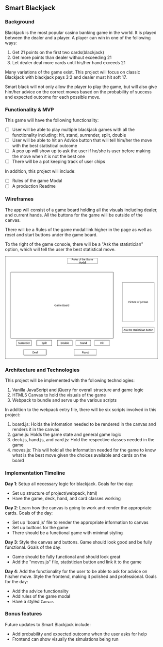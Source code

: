## Smart Blackjack

### Background

Blackjack is the most popular casino banking game in the world. It is
played between the dealer and a player. A player can
win in one of the following ways:

1) Get 21 points on the first two cards(blackjack)
2) Get more points than dealer without exceeding 21
3) Let dealer deal more cards until his/her hand exceeds 21

Many variations of the game exist. This project will focus on classic Blackjack
with blackjack pays 3:2 and dealer must hit soft 17.

Smart black will not only allow the player to play the game, but will also
give him/her advice on the correct moves based on the probability of success
and expected outcome for each possible move.

### Functionality & MVP

This game will have the following functionality:

- [ ] User will be able to play multiple blackjack games with all the
      functionality including: hit, stand, surrender, split, double
- [ ] User will be able to hit an Advice button that will tell him/her
      the move with the best statistical outcome
- [ ] A pop up will show up to ask the user if he/she is user before
      making the move when it is not the best one
- [ ] There will be a pot keeping track of user chips

In addition, this project will include:

- [ ] Rules of the game Modal
- [ ] A production Readme

### Wireframes

The app will consist of a game board holding all the visuals including dealer,
and current hands. All the buttons for the game will be outside of the canvas.

There will be a Rules of the game modal link higher in the page as well as
reset and start buttons under the game board.

To the right of the game console, there will be a "Ask the statistician"
option, which will tell the user the best statistical move.

![wireframes](images/wireframe.jpg)

### Architecture and Technologies

This project will be implemented with the following technologies:

1) Vanilla JavaScript and jQuery for overall structure and game logic
2) HTML5 Canvas to hold the visuals of the game
2) Webpack to bundle and serve up the various scripts

In addition to the webpack entry file, there will be six scripts involved in this project:

1) board.js: Holds the infomation needed to be rendered in the canvas and renders it in the canvas
2) game.js: Holds the game state and general game logic
3) deck.js, hand.js, and card.js: Hold the respective classes needed in the game
4) moves.js: This will hold all the information needed for the game to know what is the best move
  given the choices available and cards on the board

### Implementation Timeline

**Day 1**: Setup all necessary logic for blackjack.  Goals for the day:

  - Set up structure of project(webpack, html)
  - Have the game, deck, hand, and card classes working

**Day 2**: Learn how the canvas is going to work and render the appropriate cards. Goals of the day:

  - Set up 'board.js' file to render the appropriate information to canvas
  - Set up buttons for the game
  - There should be a functional game with minimal styling

**Day 3**: Style the canvas and buttons. Game should look good and be fully functional. Goals of the day:

  - Game should be fully functional and should look great
  - Add the "moves.js" file, statistician button and link it to the game

**Day 4**: Add the functionality for the user to be able to ask for advice on his/her move. Style the frontend, making it polished and professional.  Goals for the day:

  - Add the advice functionality
  - Add rules of the game modal
  - Have a styled `Canvas`

### Bonus features

Future updates to Smart Blackjack include:

  - Add probability and expected outcome when the user asks for help
  - Frontend can show visually the simulations being run
